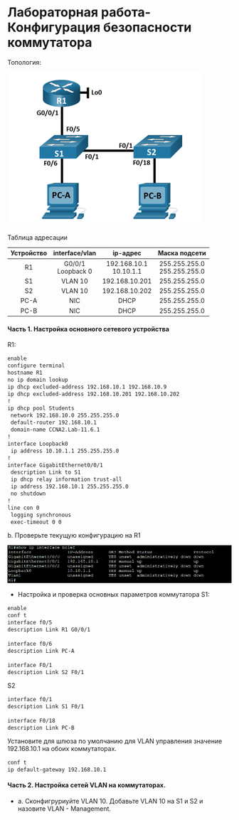 # Лабораторная работа-Конфигурация безопасности коммутатора

Топология:

![Топология](scrn/Топология.png)

Таблица адресации

|Устройство| interface/vlan | ip-адрес | Маска подсети |
|:------:|:------:|:--------:|:---------:|
|R1| G0/0/1<br>Loopback 0| 192.168.10.1<br>10.10.1.1|255.255.255.0<br>255.255.255.0|
|S1|VLAN 10| 192.168.10.201| 255.255.255.0|
|S2|VLAN 10| 192.168.10.202| 255.255.255.0|
|PC-A|NIC|DHCP|255.255.255.0|
|PC-B|NIC|DHCP|255.255.255.0|

#### Часть 1. Настройка основного сетевого устройства
R1:
```
enable
configure terminal
hostname R1
no ip domain lookup
ip dhcp excluded-address 192.168.10.1 192.168.10.9
ip dhcp excluded-address 192.168.10.201 192.168.10.202
!
ip dhcp pool Students
 network 192.168.10.0 255.255.255.0
 default-router 192.168.10.1
 domain-name CCNA2.Lab-11.6.1
!
interface Loopback0
 ip address 10.10.1.1 255.255.255.0
!
interface GigabitEthernet0/0/1
 description Link to S1
 ip dhcp relay information trust-all
 ip address 192.168.10.1 255.255.255.0
 no shutdown
!
line con 0
 logging synchronous
 exec-timeout 0 0

```
b.	Проверьте текущую конфигурацию на R1


![R1interface](scrn/R1interface.png)

-  Настройка и проверка основных параметров коммутатора
S1:
```
enable
conf t
interface f0/5
description Link R1 G0/0/1

interface f0/6
description Link PC-A

interface F0/1
description Link S2 F0/1

```
S2
```
interface f0/1
description Link S1 F0/1

interface F0/18
description Link PC-B

```
Установите для шлюза по умолчанию для VLAN управления значение 192.168.10.1 на обоих коммутаторах.
```
conf t
ip default-gateway 192.168.10.1
```

#### Часть 2. Настройка сетей VLAN на коммутаторах.

- a. Сконфигруриуйте VLAN 10.
Добавьте VLAN 10 на S1 и S2 и назовите VLAN - Management.

    

